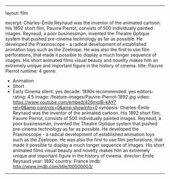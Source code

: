 ---

layout: film

excerpt: Charles-Émile Reynaud was the inventor of the animated cartoon. His 1892 short film, Pauvre Pierrot, consists of 500 individually painted images. Reynaud, a poor businessman, invented the Theatre Optique system that pushed pre-cinema technology as far as possible. He developed the Praxinoscope - a radical development of established animation toys such as the Zoetrope. He was also the first to use film perforations, that made it possible to display a much longer sequence of images. His short animated films visual beauty and novelty makes him an extremely unique and important figure in the history of cinema. 
title: Pauvre Pierrot
runtime: 4
genre:
- Animation
- Short
- Early Cinema
silent: yes
decade: 1890s
recommended: yes
editors-rating: 4.5
image:  /feature-images/Pauvre-Pierrot-1892.jpg
video: https://www.youtube.com/embed/426mqlB-kAY?rel=0&amp;controls=0&amp;showinfo=0
synopsis: Charles-Émile Reynaud was the inventor of the animated cartoon. His 1892 short film, Pauvre Pierrot, consists of 500 individually painted images. Reynaud, a poor businessman, invented the Theatre Optique system that pushed pre-cinema technology as far as possible. He developed the Praxinoscope - a radical development of established animation toys such as the Zoetrope. He was also the first to use film perforations, that made it possible to display a much longer sequence of images. His short animated films visual beauty and novelty makes him an extremely unique and important figure in the history of cinema. 
director: Émile Reynaud
year: 1892
country: France
imdb: http://www.imdb.com/title/tt0000003/

---